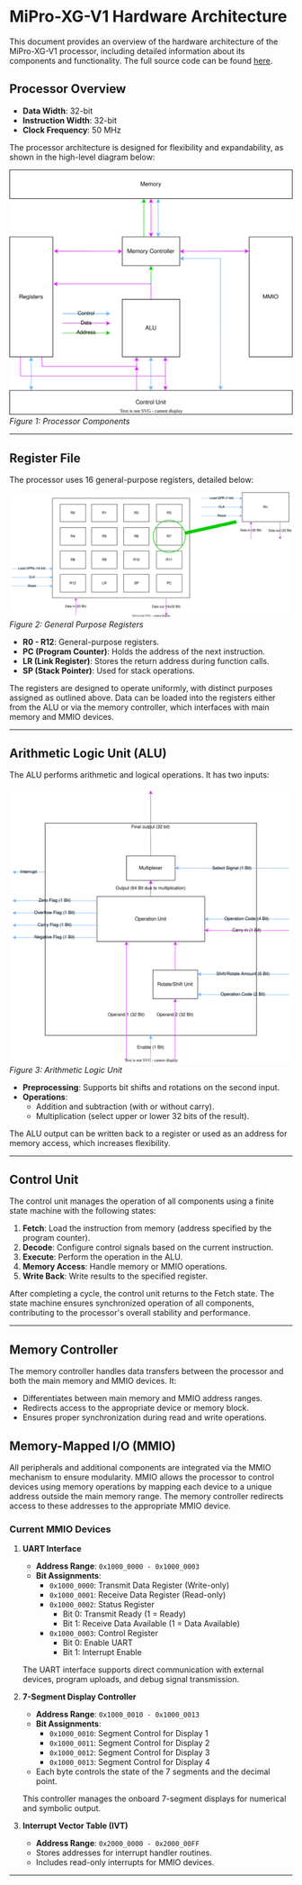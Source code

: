 # MiPro-XG-V1 Hardware Architecture

This document provides an overview of the hardware architecture of the MiPro-XG-V1 processor, including detailed information about its components and functionality. The full source code can be found [here](https://github.com/Sanotsch2003/MiPro-XG-V1/tree/main/src/Hardware/MiPro-XG-V1/MiPro-XG-V1.srcs/sources_1/new).

## Processor Overview

- **Data Width**: 32-bit
- **Instruction Width**: 32-bit
- **Clock Frequency**: 50 MHz

The processor architecture is designed for flexibility and expandability, as shown in the high-level diagram below:

![Processor Components](/docs/imgs/HighLevelHardwareArchitecture.drawio.svg)
*Figure 1: Processor Components*

---

## Register File

The processor uses 16 general-purpose registers, detailed below:

![Registers](/docs/imgs/GPRs.drawio.svg)
*Figure 2: General Purpose Registers*

- **R0 - R12**: General-purpose registers.
- **PC (Program Counter)**: Holds the address of the next instruction.
- **LR (Link Register)**: Stores the return address during function calls.
- **SP (Stack Pointer)**: Used for stack operations.

The registers are designed to operate uniformly, with distinct purposes assigned as outlined above. Data can be loaded into the registers either from the ALU or via the memory controller, which interfaces with main memory and MMIO devices.

---

## Arithmetic Logic Unit (ALU)

The ALU performs arithmetic and logical operations. It has two inputs:

![ALU](/docs/imgs/ALU.drawio.svg)
*Figure 3: Arithmetic Logic Unit*

- **Preprocessing**: Supports bit shifts and rotations on the second input.
- **Operations**:
  - Addition and subtraction (with or without carry).
  - Multiplication (select upper or lower 32 bits of the result).

The ALU output can be written back to a register or used as an address for memory access, which increases flexibility.

---

## Control Unit

The control unit manages the operation of all components using a finite state machine with the following states:

1. **Fetch**: Load the instruction from memory (address specified by the program counter).
2. **Decode**: Configure control signals based on the current instruction.
3. **Execute**: Perform the operation in the ALU.
4. **Memory Access**: Handle memory or MMIO operations.
5. **Write Back**: Write results to the specified register.

After completing a cycle, the control unit returns to the Fetch state. The state machine ensures synchronized operation of all components, contributing to the processor's overall stability and performance.

---

## Memory Controller

The memory controller handles data transfers between the processor and both the main memory and MMIO devices. It:

- Differentiates between main memory and MMIO address ranges.
- Redirects access to the appropriate device or memory block.
- Ensures proper synchronization during read and write operations.

## Memory-Mapped I/O (MMIO)

All peripherals and additional components are integrated via the MMIO mechanism to ensure modularity. MMIO allows the processor to control devices using memory operations by mapping each device to a unique address outside the main memory range. The memory controller redirects access to these addresses to the appropriate MMIO device.

### Current MMIO Devices

1. **UART Interface**
   - **Address Range**: `0x1000_0000 - 0x1000_0003`
   - **Bit Assignments**:
     - `0x1000_0000`: Transmit Data Register (Write-only)
     - `0x1000_0001`: Receive Data Register (Read-only)
     - `0x1000_0002`: Status Register
       - Bit 0: Transmit Ready (1 = Ready)
       - Bit 1: Receive Data Available (1 = Data Available)
     - `0x1000_0003`: Control Register
       - Bit 0: Enable UART
       - Bit 1: Interrupt Enable
   
   The UART interface supports direct communication with external devices, program uploads, and debug signal transmission.

2. **7-Segment Display Controller**
   - **Address Range**: `0x1000_0010 - 0x1000_0013`
   - **Bit Assignments**:
     - `0x1000_0010`: Segment Control for Display 1
     - `0x1000_0011`: Segment Control for Display 2
     - `0x1000_0012`: Segment Control for Display 3
     - `0x1000_0013`: Segment Control for Display 4
   - Each byte controls the state of the 7 segments and the decimal point.
   
   This controller manages the onboard 7-segment displays for numerical and symbolic output.

3. **Interrupt Vector Table (IVT)**
   - **Address Range**: `0x2000_0000 - 0x2000_00FF`
   - Stores addresses for interrupt handler routines.
   - Includes read-only interrupts for MMIO devices.

---

